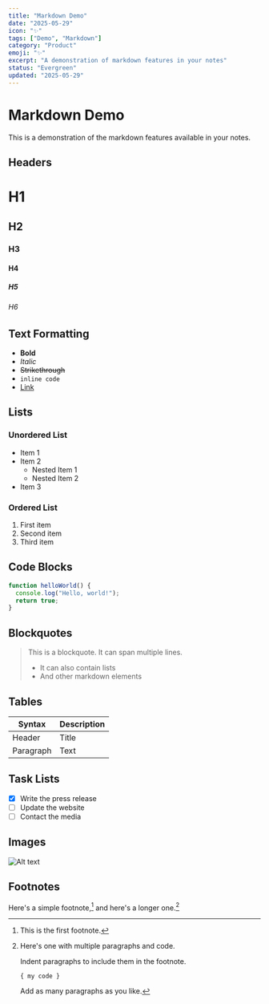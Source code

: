 ```yaml
---
title: "Markdown Demo"
date: "2025-05-29"
icon: "✨"
tags: ["Demo", "Markdown"]
category: "Product"
emoji: "✨"
excerpt: "A demonstration of markdown features in your notes"
status: "Evergreen"
updated: "2025-05-29"
---
```


# Markdown Demo

This is a demonstration of the markdown features available in your notes.

## Headers

# H1
## H2
### H3
#### H4
##### H5
###### H6

## Text Formatting

- **Bold**
- *Italic*
- ~~Strikethrough~~
- `inline code`
- [Link](https://example.com)

## Lists

### Unordered List
- Item 1
- Item 2
  - Nested Item 1
  - Nested Item 2
- Item 3

### Ordered List
1. First item
2. Second item
3. Third item

## Code Blocks

```javascript
function helloWorld() {
  console.log("Hello, world!");
  return true;
}
```

## Blockquotes

> This is a blockquote. It can span multiple lines.
> 
> - It can also contain lists
> - And other markdown elements

## Tables

| Syntax      | Description |
| ----------- | ----------- |
| Header      | Title       |
| Paragraph   | Text        |

## Task Lists

- [x] Write the press release
- [ ] Update the website
- [ ] Contact the media

## Images

![Alt text](https://via.placeholder.com/150 "Optional title")

## Footnotes

Here's a simple footnote,[^1] and here's a longer one.[^bignote]

[^1]: This is the first footnote.
[^bignote]: Here's one with multiple paragraphs and code.

    Indent paragraphs to include them in the footnote.

    `{ my code }`

    Add as many paragraphs as you like.
